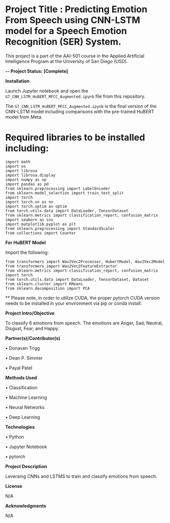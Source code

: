# Project Title : Predicting Emotion From Speech using CNN-LSTM model for a Speech Emotion Recognition (SER) System.

This project is a part of the AAI-501 course in the Applied Artificial Intelligence Program at the University of San Diego (USD). 

**-- Project Status: [Complete]**

**Installation**

Launch Jupyter notebook and open the `G7_CNN_LSTM_HuBERT_MFCC_Augmented.ipynb` file from this repository. 

The `G7_CNN_LSTM_HuBERT_MFCC_Augmented.ipynb` is the final version of the CNN-LSTM model including comparisons with the pre-trained HuBERT model from Meta.

# Required libraries to be installed including:

    import math
    import os
    import librosa
    import librosa.display
    import numpy as np
    import pandas as pd
    from sklearn.preprocessing import LabelEncoder
    from sklearn.model_selection import train_test_split
    import torch
    import torch.nn as nn
    import torch.optim as optim
    from torch.utils.data import DataLoader, TensorDataset
    from sklearn.metrics import classification_report, confusion_matrix
    import seaborn as sns
    import matplotlib.pyplot as plt
    from sklearn.preprocessing import StandardScaler
    from collections import Counter

**For HuBERT Model**

Import the following:

    from transformers import Wav2Vec2Processor, HubertModel, Wav2Vec2Model
    from transformers import Wav2Vec2FeatureExtractor
    from sklearn.metrics import classification_report, confusion_matrix
    import torch
    from torch.utils.data import DataLoader, TensorDataset, Dataset
    from sklearn.cluster import KMeans
    from sklearn.decomposition import PCA

** Please note, in order to utilize CUDA, the proper pytorch CUDA version needs to be installed in your environment via pip or conda install.
  
**Project Intro/Objective**

To classify 6 emotions from speech. The emotions are Anger, Sad, Neutral, Disgust, Fear, and Happy. 

**Partner(s)/Contributor(s)**

•	Donavan Trigg

•	Dean P. Simmer

•	Payal Patel

**Methods Used**

•	Classification

•	Machine Learning

•	Neural Networks

•	Deep Learning


**Technologies**

•	Python

•	Jupyter Notebook

•	pytorch


**Project Description**

Leveraing CNNs and LSTMS to train and classify emotions from speech. 

**License**

N/A

**Acknowledgments**

N/A
